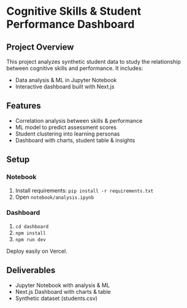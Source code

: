 # Cognitive Skills & Student Performance Dashboard

## Project Overview
This project analyzes synthetic student data to study the relationship between cognitive skills and performance. It includes:
- Data analysis & ML in Jupyter Notebook
- Interactive dashboard built with Next.js

## Features
- Correlation analysis between skills & performance
- ML model to predict assessment scores
- Student clustering into learning personas
- Dashboard with charts, student table & insights

## Setup

### Notebook
1. Install requirements: `pip install -r requirements.txt`
2. Open `notebook/analysis.ipynb`

### Dashboard
1. `cd dashboard`
2. `npm install`
3. `npm run dev`

Deploy easily on Vercel.

## Deliverables
- Jupyter Notebook with analysis & ML
- Next.js Dashboard with charts & table
- Synthetic dataset (students.csv)
